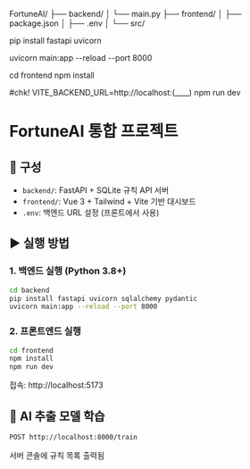 FortuneAI/
├── backend/
│   └── main.py
├── frontend/
│   ├── package.json
│   ├── .env
│   └── src/

pip install fastapi uvicorn

uvicorn main:app --reload --port 8000

cd frontend
npm install

#chk! VITE_BACKEND_URL=http://localhost:(____)
npm run dev

# FortuneAI 통합 프로젝트

## 📁 구성
- `backend/`: FastAPI + SQLite 규칙 API 서버
- `frontend/`: Vue 3 + Tailwind + Vite 기반 대시보드
- `.env`: 백엔드 URL 설정 (프론트에서 사용)

## ▶ 실행 방법

### 1. 백엔드 실행 (Python 3.8+)
```bash
cd backend
pip install fastapi uvicorn sqlalchemy pydantic
uvicorn main:app --reload --port 8000
```

### 2. 프론트엔드 실행
```bash
cd frontend
npm install
npm run dev
```

접속: http://localhost:5173

## 🧠 AI 추출 모델 학습
```bash
POST http://localhost:8000/train
```

서버 콘솔에 규칙 목록 출력됨
